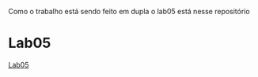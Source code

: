 Como o trabalho está sendo feito em dupla o lab05 está nesse repositório

# Lab05
[Lab05](https://github.com/Jonhyog/MC322-JJ)
